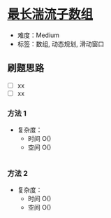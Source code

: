 # [最长湍流子数组](https://leetcode-cn.com/problems/longest-turbulent-subarray/)

- 难度：Medium
- 标签：数组, 动态规划, 滑动窗口

## 刷题思路

- [ ] xx
- [ ] xx

### 方法 1

- 复杂度：
    - 时间 O()
    - 空间 O()

``` js

```

### 方法 2

- 复杂度：
    - 时间 O()
    - 空间 O()

``` js

```
